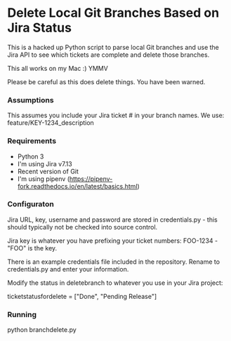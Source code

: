# Delete Local Git Branches Based on Jira Status

This is a hacked up Python script to parse local Git branches and use the Jira API to see which tickets are complete and delete those branches.

This all works on my Mac :)  YMMV

Please be careful as this does delete things. You have been warned.

### Assumptions 
This assumes you include your Jira ticket # in your branch names. We use: feature/KEY-1234_description


### Requirements
* Python 3
* I'm using Jira v7.13
* Recent version of Git
* I'm using pipenv  (https://pipenv-fork.readthedocs.io/en/latest/basics.html)

### Configuraton
Jira URL, key, username and password are stored in credentials.py - this should typically not be checked into source control. 

Jira key is whatever you have prefixing your ticket numbers: FOO-1234 - "FOO" is the key. 

There is an example credentials file included in the repository. Rename to credentials.py and enter your information.

Modify the status in deletebranch to whatever you use in your Jira project:

ticketstatusfordelete = ["Done", "Pending Release"]


### Running 

python branchdelete.py



